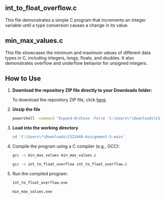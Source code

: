 
## int_to_float_overflow.c
This file demonstrates a simple C program that increments an integer variable until a type conversion causes a change in its value.

## min_max_values.c
This file showcases the minimum and maximum values of different data types in C, including integers, longs, floats, and doubles. It also demonstrates overflow and underflow behavior for unsigned integers.

## How to Use 

1. **Download the repository ZIP file directly to your Downloads folder:**

    To download the repository ZIP file, click [here](https://github.com/cyberdataint/CSI2440-Assignment-5/archive/main.zip).

2. **Unzip the file** 

    ```bash
    powershell -command "Expand-Archive -Force 'C:\Users\*\Downloads\CSI2440-Assignment-5-main.zip' 'C:\Users\*\Downloads'"
    ```

3. **Load into the working directory**

   ```bash
   cd 'C:\Users\*\Downloads\CSI2440-Assignment-5-main'


4. Compile the program using a C compiler (e.g., GCC):

    ```bash
    gcc -o min_max_values min_max_values.c
    ```

    ```bash
    gcc -o int_to_float_overflow int_to_float_overflow.c
    ```
    
5. Run the compiled program:

    ```bash
    int_to_float_overflow.exe
    ```
    
    ```bash
    min_max_values.exe
    ```
